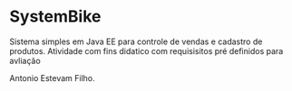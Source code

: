 # SystemBike

Sistema simples em Java EE para controle de vendas e cadastro de produtos. 
Atividade com fins didatico com requisisitos pré definidos para avliação

 Antonio Estevam Filho.
